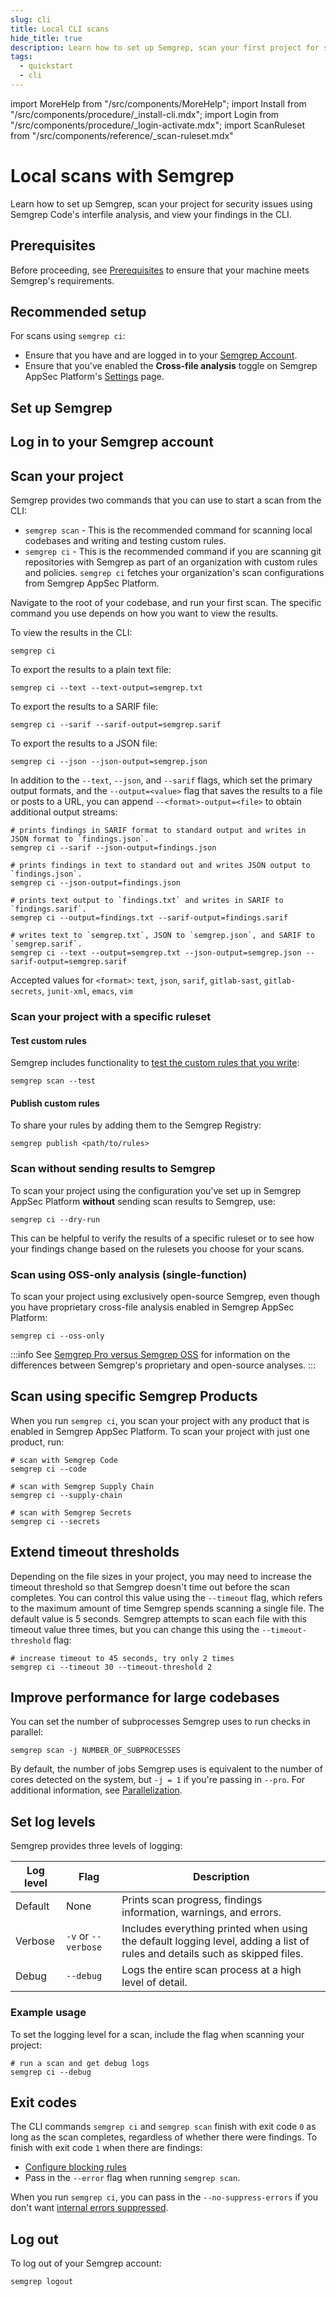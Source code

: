 ```yaml
---
slug: cli
title: Local CLI scans
hide_title: true
description: Learn how to set up Semgrep, scan your first project for security issues, and view your findings in the CLI.
tags:
  - quickstart
  - cli
---
```


import MoreHelp from "/src/components/MoreHelp";
import Install from "/src/components/procedure/_install-cli.mdx";
import Login from "/src/components/procedure/_login-activate.mdx";
import ScanRuleset from "/src/components/reference/_scan-ruleset.mdx"

# Local scans with Semgrep

Learn how to set up Semgrep, scan your project for security issues using Semgrep Code's interfile analysis, and view your findings in the CLI.

## Prerequisites

Before proceeding, see [Prerequisites](/prerequisites) to ensure that your machine meets Semgrep's requirements.

## Recommended setup

For scans using `semgrep ci`:

* Ensure that you have and are logged in to your [Semgrep Account](https://semgrep.dev/login).
* Ensure that you've enabled the **Cross-file analysis** <i class="fa-solid fa-toggle-large-on"></i> toggle on Semgrep AppSec Platform's [Settings](https://semgrep.dev/orgs/-/settings) page.

## Set up Semgrep

<Install />

## Log in to your Semgrep account

<Login />


## Scan your project

Semgrep provides two commands that you can use to start a scan from the CLI:

- `semgrep scan` - This is the recommended command for scanning local codebases and writing and testing custom rules.
- `semgrep ci` - This is the recommended command if you are scanning git repositories with Semgrep as part of an organization with custom rules and policies. `semgrep ci` fetches your organization's scan configurations from Semgrep AppSec Platform.

Navigate to the root of your codebase, and run your first scan. The specific command you use depends on how you want to view the results.

To view the results in the CLI:

```console
semgrep ci
```

To export the results to a plain text file:

```console
semgrep ci --text --text-output=semgrep.txt
```

To export the results to a SARIF file:

```console
semgrep ci --sarif --sarif-output=semgrep.sarif
```

To export the results to a JSON file:

```console
semgrep ci --json --json-output=semgrep.json
```

In addition to the `--text`, `--json`, and `--sarif` flags, which set the primary output formats, and the `--output=<value>` flag that saves the results to a file or posts to a URL, you can append `--<format>-output=<file>` to obtain additional output streams:

```console
# prints findings in SARIF format to standard output and writes in JSON format to `findings.json`.
semgrep ci --sarif --json-output=findings.json

# prints findings in text to standard out and writes JSON output to `findings.json`.
semgrep ci --json-output=findings.json

# prints text output to `findings.txt` and writes in SARIF to `findings.sarif`.
semgrep ci --output=findings.txt --sarif-output=findings.sarif

# writes text to `semgrep.txt`, JSON to `semgrep.json`, and SARIF to `semgrep.sarif`.
semgrep ci --text --output=semgrep.txt --json-output=semgrep.json --sarif-output=semgrep.sarif
```

Accepted values for `<format>`: `text`, `json`, `sarif`, `gitlab-sast`, `gitlab-secrets`, `junit-xml`, `emacs`, `vim`

### Scan your project with a specific ruleset

<ScanRuleset />

#### Test custom rules

Semgrep includes functionality to [test the custom rules that you write](/writing-rules/testing-rules):

```console
semgrep scan --test
```

#### Publish custom rules

To share your rules by adding them to the Semgrep Registry:

```console
semgrep publish <path/to/rules>
```

### Scan without sending results to Semgrep

To scan your project using the configuration you've set up in Semgrep AppSec Platform **without** sending scan results to Semgrep, use:

```console
semgrep ci --dry-run
```

This can be helpful to verify the results of a specific ruleset or to see how your findings change based on the rulesets you choose for your scans.

### Scan using OSS-only analysis (single-function)

To scan your project using exclusively open-source Semgrep, even though you have proprietary cross-file analysis enabled in Semgrep AppSec Platform:

```console
semgrep ci --oss-only
```

:::info
See [Semgrep Pro versus Semgrep OSS](/semgrep-pro-vs-oss) for information on the differences between Semgrep's proprietary and open-source analyses.
:::

## Scan using specific Semgrep Products

When you run `semgrep ci`, you scan your project with any product that is enabled in Semgrep AppSec Platform. To scan your project with just one product, run:

```console
# scan with Semgrep Code
semgrep ci --code

# scan with Semgrep Supply Chain
semgrep ci --supply-chain

# scan with Semgrep Secrets
semgrep ci --secrets
```

## Extend timeout thresholds

Depending on the file sizes in your project, you may need to increase the timeout threshold so that Semgrep doesn't time out before the scan completes. You can control this value using the `--timeout` flag, which refers to the maximum amount of time Semgrep spends scanning a single file. The default value is 5 seconds. Semgrep attempts to scan each file with this timeout value three times, but you can change this using the `--timeout-threshold` flag:

```console
# increase timeout to 45 seconds, try only 2 times
semgrep ci --timeout 30 --timeout-threshold 2
```

## Improve performance for large codebases

You can set the number of subprocesses Semgrep uses to run checks in parallel:

```console
semgrep scan -j NUMBER_OF_SUBPROCESSES
```

By default, the number of jobs Semgrep uses is equivalent to the number of cores detected on the system, but `-j = 1` if you're passing in `--pro`. For additional information, see [Parallelization](/kb/semgrep-code/scan-engine-kill).

## Set log levels

Semgrep provides three levels of logging:

| **Log level** | **Flag** | **Description** |
| - | - | - |
| Default | None | Prints scan progress, findings information, warnings, and errors. |
| Verbose | `-v` or `--verbose` | Includes everything printed when using the default logging level, adding a list of rules and details such as skipped files. |
| Debug | `--debug` | Logs the entire scan process at a high level of detail. |

### Example usage

To set the logging level for a scan, include the flag when scanning your project:

```console
# run a scan and get debug logs
semgrep ci --debug
```

## Exit codes

The CLI commands `semgrep ci` and `semgrep scan` finish with exit code `0` as long as the scan completes, regardless of whether there were findings. To finish with exit code `1` when there are findings:

* [Configure blocking rules](/semgrep-code/policies/#blocking-a-pr-or-mr-through-rule-modes)
* Pass in the `--error` flag when running `semgrep scan`.

When you run `semgrep ci`, you can pass in the `--no-suppress-errors` if you don't want [internal errors suppressed](/cli-reference/#exit-codes).

## Log out

To log out of your Semgrep account:

```console
semgrep logout
```

<MoreHelp />
